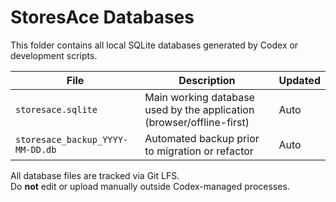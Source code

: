# StoresAce Databases

This folder contains all local SQLite databases generated by Codex or development scripts.

| File | Description | Updated |
|------|--------------|----------|
| `storesace.sqlite` | Main working database used by the application (browser/offline-first) | Auto |
| `storesace_backup_YYYY-MM-DD.db` | Automated backup prior to migration or refactor | Auto |

All database files are tracked via Git LFS.  
Do **not** edit or upload manually outside Codex-managed processes.
